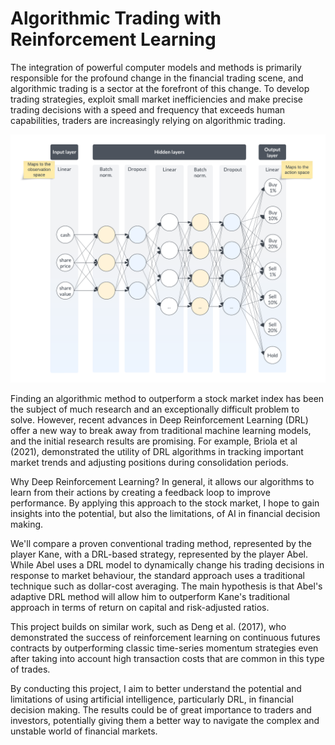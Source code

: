 # Algorithmic Trading with Reinforcement Learning

The integration of powerful computer models and methods is primarily responsible for the profound change in the financial trading scene, and algorithmic trading is a sector at the forefront of this change. To develop trading strategies, exploit small market inefficiencies and make precise trading decisions with a speed and frequency that exceeds human capabilities, traders are increasingly relying on algorithmic trading.

![DQN Architecture](./images/q-network.png)

Finding an algorithmic method to outperform a stock market index has been the subject of much research and an exceptionally difficult problem to solve. However, recent advances in Deep Reinforcement Learning (DRL) offer a new way to break away from traditional machine learning models, and the initial research results are promising. For example, Briola et al (2021), demonstrated the utility of DRL algorithms in tracking important market trends and adjusting positions during consolidation periods.

Why Deep Reinforcement Learning? In general, it allows our algorithms to learn from their actions by creating a feedback loop to improve performance. By applying this approach to the stock market, I hope to gain insights into the potential, but also the limitations, of AI in financial decision making.

We'll compare a proven conventional trading method, represented by the player Kane, with a DRL-based strategy, represented by the player Abel. While Abel uses a DRL model to dynamically change his trading decisions in response to market behaviour, the standard approach uses a traditional technique such as dollar-cost averaging. The main hypothesis is that Abel's adaptive DRL method will allow him to outperform Kane's traditional approach in terms of return on capital and risk-adjusted ratios.

This project builds on similar work, such as Deng et al. (2017), who demonstrated the success of reinforcement learning on continuous futures contracts by outperforming classic time-series momentum strategies even after taking into account high transaction costs that are common in this type of trades.

By conducting this project, I aim to better understand the potential and limitations of using artificial intelligence, particularly DRL, in financial decision making. The results could be of great importance to traders and investors, potentially giving them a better way to navigate the complex and unstable world of financial markets.
